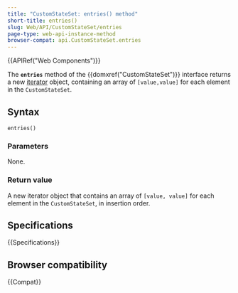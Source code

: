 ```yaml
---
title: "CustomStateSet: entries() method"
short-title: entries()
slug: Web/API/CustomStateSet/entries
page-type: web-api-instance-method
browser-compat: api.CustomStateSet.entries
---
```


{{APIRef("Web Components")}}

The **`entries`** method of the {{domxref("CustomStateSet")}} interface returns a new [iterator](/en-US/docs/Web/JavaScript/Reference/Iteration_protocols) object, containing an array of `[value,value]` for each element in the `CustomStateSet`.

## Syntax

```js-nolint
entries()
```

### Parameters

None.

### Return value

A new iterator object that contains an array of `[value, value]` for each element in the `CustomStateSet`, in insertion order.

## Specifications

{{Specifications}}

## Browser compatibility

{{Compat}}

